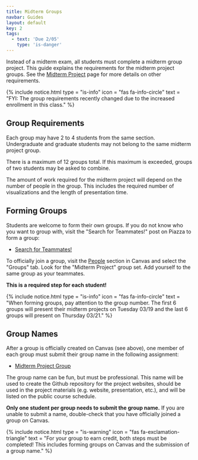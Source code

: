 ```yaml
---
title: Midterm Groups
navbar: Guides
layout: default
key: 2
tags:
  - text: 'Due 2/05'
    type: 'is-danger'
---
```


Instead of a midterm exam, all students must complete a midterm group project. This guide explains the requirements for the midterm project groups. See the [Midterm Project](/guides/projects/midterm-project.html) page for more details on other requirements.

{% include notice.html type = "is-info" icon = "fas fa-info-circle" text = "FYI: The group requirements recently changed due to the increased enrollment in this class." %}

## Group Requirements

Each group may have 2 to 4 students from the same section. Undergraduate and graduate students may not belong to the same midterm project group.

There is a maximum of 12 groups total. If this maximum is exceeded, groups of two students may be asked to combine.

The amount of work required for the midterm project will depend on the number of people in the group. This includes the required number of visualizations and the length of presentation time.

## Forming Groups

Students are welcome to form their own groups. If you do not know who you want to group with, visit the "Search for Teammates!" post on Piazza to form a group:

  - [Search for Teammates!](https://piazza.com/class/jr413qlptul1uy?cid=5)

To officially join a group, visit the [People](https://usfca.instructure.com/courses/1582982/users) section in Canvas and select the "Groups" tab. Look for the "Midterm Project" group set. Add yourself to the same group as your teammates.

**This is a required step for each student!**

{% include notice.html type = "is-info" icon = "fas fa-info-circle" text = "When forming groups, pay attention to the group number. The first 6 groups will present their midterm projects on Tuesday 03/19 and the last 6 groups will present on Thursday 03/21." %}

## Group Names

After a group is officially created on Canvas (see above), one member of each group must submit their group name in the following assignment:

  - [Midterm Project Group](https://usfca.instructure.com/courses/1582982/assignments/6822050)

The group name can be fun, but must be professional. This name will be used to create the Github repository for the project websites, should be used in the project materials (e.g. website, presentation, etc.), and will be listed on the public course schedule.

**Only one student per group needs to submit the group name.** If you are unable to submit a name, double-check that you have officially joined a group on Canvas.

{% include notice.html type = "is-warning" icon = "fas fa-exclamation-triangle" text = "For your group to earn credit, both steps must be completed! This includes forming groups on Canvas and the submission of a group name." %}
